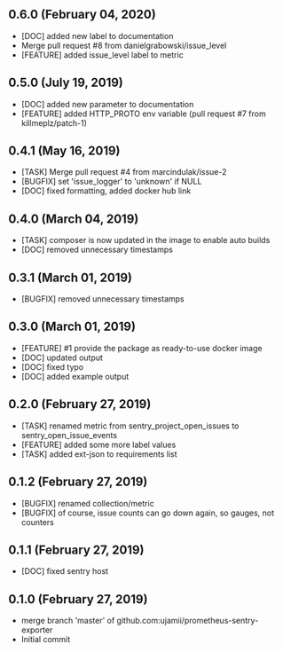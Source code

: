 ## 0.6.0 (February 04, 2020)
  - [DOC] added new label to documentation
  - Merge pull request #8 from danielgrabowski/issue_level
  - [FEATURE] added issue_level label to metric

## 0.5.0 (July 19, 2019)
  - [DOC] added new parameter to documentation
  - [FEATURE] added HTTP_PROTO env variable (pull request #7 from killmeplz/patch-1)

## 0.4.1 (May 16, 2019)
  - [TASK] Merge pull request #4 from marcindulak/issue-2
  - [BUGFIX] set 'issue_logger' to 'unknown' if NULL
  - [DOC] fixed formatting, added docker hub link

## 0.4.0 (March 04, 2019)
  - [TASK] composer is now updated in the image to enable auto builds
  - [DOC] removed unnecessary timestamps

## 0.3.1 (March 01, 2019)
  - [BUGFIX] removed unnecessary timestamps

## 0.3.0 (March 01, 2019)
  - [FEATURE] #1 provide the package as ready-to-use docker image
  - [DOC] updated output
  - [DOC] fixed typo
  - [DOC] added example output

## 0.2.0 (February 27, 2019)
  - [TASK] renamed metric from sentry_project_open_issues to sentry_open_issue_events
  - [FEATURE] added some more label values
  - [TASK] added ext-json to requirements list

## 0.1.2 (February 27, 2019)
  - [BUGFIX] renamed collection/metric
  - [BUGFIX] of course, issue counts can go down again, so gauges, not counters

## 0.1.1 (February 27, 2019)
  - [DOC] fixed sentry host

## 0.1.0 (February 27, 2019)
  - merge branch 'master' of github.com:ujamii/prometheus-sentry-exporter
  - Initial commit

